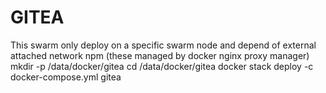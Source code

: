 # GITEA
This swarm only deploy on a specific swarm node and depend of  external attached network npm (these managed by docker nginx proxy manager)
mkdir -p /data/docker/gitea
cd /data/docker/gitea
docker stack deploy -c docker-compose.yml gitea
